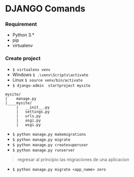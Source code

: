 # DJANGO Comands

### Requirement

- Python 3.*
- pip
- virtualenv

### Create project

- ```$ virtualenv venv```
- Windows ```$ .\venv\Scripts\activate```
- Linux ```$ source venv/bin/activate ```
- ```$ django-admin  startproject mysite```

``` 
mysite/
|    manage.py
|____mysite/
     |   __init__.py
     |   settings.py
     |   urls.py
     |   asgi.py
     |   wsgi.py
```

- ```$ python manage.py makemigrations```
- ```$ python manage.py migrate```
- ```$ python manage.py createsuperuser```
- ```$ python manage.py runserver``` 

> regresar al principio las migraciones de una aplicacion
- ```$ python manage.py migrate <app_name> zero``` 
 